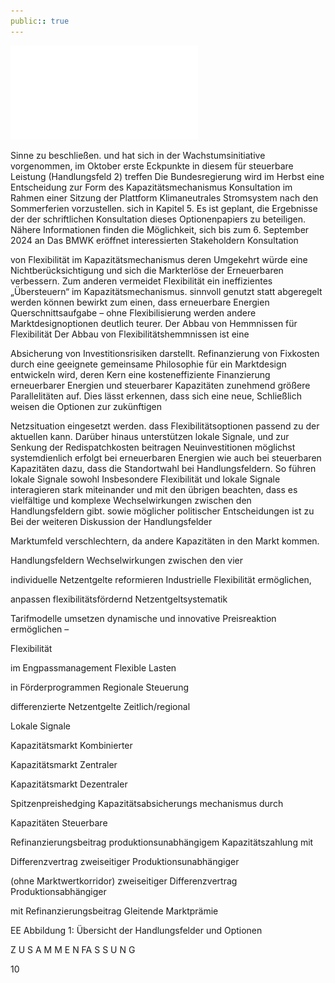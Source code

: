 ```yaml
---
public:: true
---
```

![./pages/page12.pdf](../assets/./pages/page12.pdf)




Sinne zu beschließen.
und hat sich in der Wachstumsinitiative vorgenommen, im Oktober erste Eckpunkte in diesem
für steuerbare Leistung (Handlungsfeld 2) treffen
Die Bundesregierung wird im Herbst eine Entscheidung zur Form des Kapazitätsmechanismus
Konsultation im Rahmen einer Sitzung der Plattform Klimaneutrales Stromsystem nach den Sommerferien vorzustellen.
sich in Kapitel 5. Es ist geplant, die Ergebnisse der
der schriftlichen Konsultation dieses Optionenpapiers zu beteiligen. Nähere Informationen finden
die Möglichkeit, sich bis zum 6. September 2024 an
Das BMWK eröffnet interessierten Stakeholdern
Konsultation

von Flexibilität im Kapazitätsmechanismus deren
Umgekehrt würde eine Nichtberücksichtigung
und sich die Markterlöse der Erneuerbaren verbessern. Zum anderen vermeidet Flexibilität ein ineffizientes „Übersteuern“ im Kapazitätsmechanismus.
sinnvoll genutzt statt abgeregelt werden können
bewirkt zum einen, dass erneuerbare Energien
Querschnittsaufgabe – ohne Flexibilisierung werden andere Marktdesignoptionen deutlich teurer. Der Abbau von Hemmnissen für Flexibilität
Der Abbau von Flexibilitätshemmnissen ist eine

Absicherung von Investitionsrisiken darstellt.
Refinanzierung von Fixkosten durch eine geeignete
gemeinsame Philosophie für ein Marktdesign entwickeln wird, deren Kern eine kosteneffiziente
Finanzierung erneuerbarer Energien und steuerbarer Kapazitäten zunehmend größere Parallelitäten auf. Dies lässt erkennen, dass sich eine neue,
Schließlich weisen die Optionen zur zukünftigen

Netzsituation eingesetzt werden.
dass Flexibilitätsoptionen passend zu der aktuellen
kann. Darüber hinaus unterstützen lokale Signale,
und zur Senkung der Redispatchkosten beitragen
Neuinvestitionen möglichst systemdienlich erfolgt
bei erneuerbaren Energien wie auch bei steuerbaren Kapazitäten dazu, dass die Standortwahl bei
Handlungsfeldern. So führen lokale Signale sowohl
Insbesondere Flexibilität und lokale Signale interagieren stark miteinander und mit den übrigen
beachten, dass es vielfältige und komplexe Wechselwirkungen zwischen den Handlungsfeldern gibt.
sowie möglicher politischer Entscheidungen ist zu
Bei der weiteren Diskussion der Handlungsfelder

Marktumfeld verschlechtern, da andere Kapazitäten in den Markt kommen.

Handlungsfeldern
Wechselwirkungen zwischen den vier

individuelle Netzentgelte reformieren
Industrielle Flexibilität ermöglichen,

anpassen
flexibilitätsfördernd
Netzentgeltsystematik

Tarifmodelle umsetzen
dynamische und innovative
Preisreaktion ermöglichen –

Flexibilität

im Engpassmanagement
Flexible Lasten

in Förderprogrammen
Regionale Steuerung

differenzierte Netzentgelte
Zeitlich/regional

Lokale Signale

Kapazitätsmarkt
Kombinierter

Kapazitätsmarkt
Zentraler

Kapazitätsmarkt
Dezentraler

Spitzenpreishedging
Kapazitätsabsicherungs mechanismus durch

Kapazitäten
Steuerbare

Refinanzierungsbeitrag
produktionsunabhängigem
Kapazitätszahlung mit

Differenzvertrag
zweiseitiger
Produktionsunabhängiger

(ohne Marktwertkorridor)
zweiseitiger Differenzvertrag
Produktionsabhängiger

mit Refinanzierungsbeitrag
Gleitende Marktprämie

EE
Abbildung 1: Übersicht der Handlungsfelder und Optionen

Z U S A M M E N FA S S U N G

10
